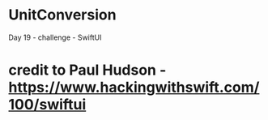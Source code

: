 # UnitConversion
Day 19 - challenge - SwiftUI
# credit to Paul Hudson - https://www.hackingwithswift.com/100/swiftui
